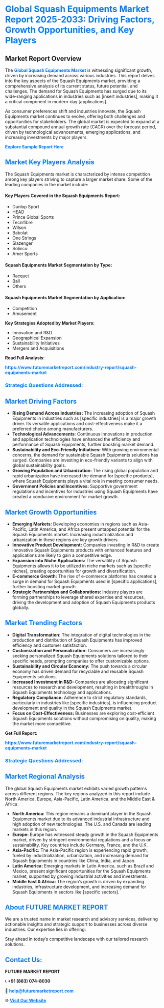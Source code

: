 <h1 style="color: #007BFF;">Global Squash Equipments Market Report 2025-2033: Driving Factors, Growth Opportunities, and Key Players</h1>

<section id="overview">
<h2>Market Report Overview</h2>
<p>The <a href="https://www.futuremarketreport.com/industry-report/squash-equipments-market" style="color: #007BFF; text-decoration: none;"><strong>Global Squash Equipments Market</strong></a> is witnessing significant growth, driven by increasing demand across various industries. This report delves into the key aspects of the Squash Equipments market, providing a comprehensive analysis of its current status, future potential, and challenges. The demand for Squash Equipments has surged due to its wide-ranging applications in industries such as [insert industries], making it a critical component in modern-day [applications].</p>
<p>As consumer preferences shift and industries innovate, the Squash Equipments market continues to evolve, offering both challenges and opportunities for stakeholders. The global market is expected to expand at a substantial compound annual growth rate (CAGR) over the forecast period, driven by technological advancements, emerging applications, and increasing investments by major players.</p>
</section>

<section id="overview">
<p><a href="https://www.futuremarketreport.com/request-sample/reportId=105083" style="color: #007BFF; text-decoration: none;"><strong>Explore Sample Report Here</strong></a></p>
</section>

<section id="key-players">
<h2 style="color: #007BFF;">Market Key Players Analysis</h2>
<p>The Squash Equipments market is characterized by intense competition among key players striving to capture a larger market share. Some of the leading companies in the market include:</p>
<h4>Key Players Covered in the Squash Equipments Report:</h4>
<ul><li>Dunlop Sport</li><li>HEAD</li><li>Prince Global Sports</li><li>Tecnifibre</li><li>Wilson</li><li>Babolat</li><li>One Strings</li><li>Slazenger</li><li>Solinco</li><li>Amer Sports</li></ul>
<h4>Squash Equipments Market Segmentation by Type:</h4>
<ul><li>Racquet</li><li>Ball</li><li>Others</li></ul>

<h4>Squash Equipments Market Segmentation by Application:</h4>
<ul><li>Competition</li><li>Amusement</li></ul>
<p><strong>Key Strategies Adopted by Market Players:</strong></p>
<ul>
<li>Innovation and R&D</li>
<li>Geographical Expansion</li>
<li>Sustainability Initiatives</li>
<li>Mergers and Acquisitions</li>
</ul>
</section>

<section>
<p><strong>Read Full Analysis: </strong></p><a href="https://www.futuremarketreport.com/industry-report/squash-equipments-market" style="color: #007BFF; text-decoration: none;"><strong>https://www.futuremarketreport.com/industry-report/squash-equipments-market</strong></a>
<h3 style="color: #007BFF;">Strategic Questions Addressed:</h3>
</section>

<section id="driving-factors">
<h2 style="color: #007BFF;">Market Driving Factors</h2>
<ul>
<li><strong>Rising Demand Across Industries:</strong> The increasing adoption of Squash Equipments in industries such as [specific industries] is a major growth driver. Its versatile applications and cost-effectiveness make it a preferred choice among manufacturers.</li>
<li><strong>Technological Advancements:</strong> Continuous innovations in production and application technologies have enhanced the efficiency and performance of Squash Equipments, further boosting market demand.</li>
<li><strong>Sustainability and Eco-Friendly Initiatives:</strong> With growing environmental concerns, the demand for sustainable Squash Equipments solutions has surged. Companies are investing in eco-friendly variants to align with global sustainability goals.</li>
<li><strong>Growing Population and Urbanization:</strong> The rising global population and rapid urbanization have increased the demand for [specific products], where Squash Equipments plays a vital role in meeting consumer needs.</li>
<li><strong>Government Policies and Incentives:</strong> Supportive government regulations and incentives for industries using Squash Equipments have created a conducive environment for market growth.</li>
</ul>
</section>

<section id="growth-opportunities">
<h2 style="color: #007BFF;">Market Growth Opportunities</h2>
<ul>
<li><strong>Emerging Markets:</strong> Developing economies in regions such as Asia-Pacific, Latin America, and Africa present untapped potential for the Squash Equipments market. Increasing industrialization and urbanization in these regions are key growth drivers.</li>
<li><strong>Innovative Product Development:</strong> Companies investing in R&D to create innovative Squash Equipments products with enhanced features and applications are likely to gain a competitive edge.</li>
<li><strong>Expansion into Niche Applications:</strong> The versatility of Squash Equipments allows it to be utilized in niche markets such as [specific niches], creating opportunities for growth and diversification.</li>
<li><strong>E-commerce Growth:</strong> The rise of e-commerce platforms has created a surge in demand for Squash Equipments used in [specific applications], further boosting market growth.</li>
<li><strong>Strategic Partnerships and Collaborations:</strong> Industry players are forming partnerships to leverage shared expertise and resources, driving the development and adoption of Squash Equipments products globally.</li>
</ul>
</section>

<section id="trending-factors">
<h2 style="color: #007BFF;">Market Trending Factors</h2>
<ul>
<li><strong>Digital Transformation:</strong> The integration of digital technologies in the production and distribution of Squash Equipments has improved efficiency and customer satisfaction.</li>
<li><strong>Customization and Personalization:</strong> Consumers are increasingly seeking personalized Squash Equipments solutions tailored to their specific needs, prompting companies to offer customizable options.</li>
<li><strong>Sustainability and Circular Economy:</strong> The push towards a circular economy has driven demand for recyclable and reusable Squash Equipments solutions.</li>
<li><strong>Increased Investment in R&D:</strong> Companies are allocating significant resources to research and development, resulting in breakthroughs in Squash Equipments technology and applications.</li>
<li><strong>Regulatory Compliance:</strong> Adherence to strict regulatory standards, particularly in industries like [specific industries], is influencing product development and quality in the Squash Equipments market.</li>
<li><strong>Focus on Cost-Effectiveness:</strong> Businesses are exploring cost-efficient Squash Equipments solutions without compromising on quality, making the market more competitive.</li>
</ul>
</section>

<section>
<p><strong>Get Full Report: </strong></p><a href="https://www.futuremarketreport.com/industry-report/squash-equipments-market" style="color: #007BFF; text-decoration: none;"><strong>https://www.futuremarketreport.com/industry-report/squash-equipments-market</strong></a>
<h3 style="color: #007BFF;">Strategic Questions Addressed:</h3>
</section>


<section id="regional-analysis">
<h2 style="color: #007BFF;">Market Regional Analysis</h2>
<p>The global Squash Equipments market exhibits varied growth patterns across different regions. The key regions analyzed in this report include North America, Europe, Asia-Pacific, Latin America, and the Middle East & Africa:</p>
<ul>
<li><strong>North America:</strong> This region remains a dominant player in the Squash Equipments market due to its advanced industrial infrastructure and high adoption of new technologies. The U.S. and Canada are leading markets in this region.</li>
<li><strong>Europe:</strong> Europe has witnessed steady growth in the Squash Equipments market, driven by stringent environmental regulations and a focus on sustainability. Key countries include Germany, France, and the U.K.</li>
<li><strong>Asia-Pacific:</strong> The Asia-Pacific region is experiencing rapid growth, fueled by industrialization, urbanization, and increasing demand for Squash Equipments in countries like China, India, and Japan.</li>
<li><strong>Latin America:</strong> Emerging markets in Latin America, such as Brazil and Mexico, present significant opportunities for the Squash Equipments market, supported by growing industrial activities and investments.</li>
<li><strong>Middle East & Africa:</strong> The region’s growth is driven by expanding industries, infrastructure development, and increasing demand for Squash Equipments in sectors like [specific sectors].</li>
</ul>
</section>

<footer>
<h2 style="color: #007BFF;">About FUTURE MARKET REPORT</h2>
<p>We are a trusted name in market research and advisory services, delivering actionable insights and strategic support to businesses across diverse industries. Our expertise lies in offering:</p>

<p>Stay ahead in today’s competitive landscape with our tailored research solutions.</p>

<h2 style="color: #007BFF;">Contact Us:</h2>
<p><strong>FUTURE MARKET REPORT</strong></p>
<p>📞 <strong>+91 (883) 074-8030</strong></p>
<p>📧 <strong><a href="mailto:help@futuremarketreport.com" style="color: #007BFF;">help@futuremarketreport.com</a></strong></p>
<p>🌐 <strong><a href="https://www.futuremarketreport.com/" style="color: #007BFF;">Visit Our Website</a></strong></p>
</footer>